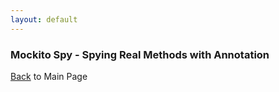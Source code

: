 ```yaml
---
layout: default
---
```


### Mockito Spy - Spying Real Methods with Annotation

[Back](/mockito-crafting-code) to Main Page
